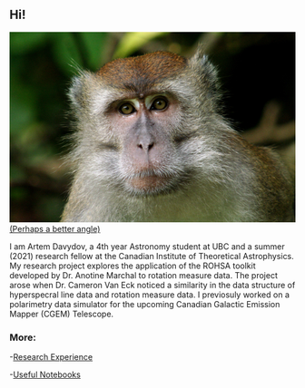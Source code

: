## Hi!

![me](./assets/img/profile_picture.jpg)
[(Perhaps a better angle)](https://artemsdavydov.github.io/assets/img/betterangle.jpg)

I am Artem Davydov, a 4th year Astronomy student at UBC and a summer (2021) research fellow at the Canadian Institute of Theoretical Astrophysics. My research project explores the application of the ROHSA toolkit developed by Dr. Anotine Marchal to rotation measure data. The project arose when Dr. Cameron Van Eck noticed a similarity in the data structure of hyperspecral line data and rotation measure data. I previosuly worked on a polarimetry data simulator for the upcoming Canadian Galactic Emission Mapper (CGEM) Telescope.

### More:

-[Research Experience](./research.html)

-[Useful Notebooks](./notebooks.html)

